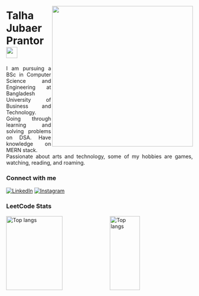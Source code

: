 <img align="right"  style="margin-top: 30;" height="380"  src="https://user-images.githubusercontent.com/97471199/230774187-e482399b-492c-4c17-a831-0314bf90526e.png">

<h1>
    <a  href="https://elidianaandrade.github.io/"></a>
    <span>Talha Jubaer Prantor</span>
    <img src="https://github.com/user-attachments/assets/1c9435d2-717f-43f0-b520-a5ffd4430046" width="30"/>
</h1>


<p align="justify">I am pursuing a BSc in Computer Science and Engineering at Bangladesh University of Business and Technology. Going through learning and solving problems on DSA. Have knowledge on MERN stack. 
<br>
 Passionate about arts and technology, some of my hobbies are games, watching, reading, and roaming.</p>
<!--
[![Preview](https://img.shields.io/badge/Portfolio-000?style=for-the-badge&logo=github&logoColor=FF00F6)](https://elidianaandrade.github.io/)
[![GitHub Page](https://img.shields.io/badge/elidianaandrade.github.io-67136f?style=for-the-badge)](https://elidianaandrade.github.io/)
-->

### Connect with me

[![LinkedIn](https://img.shields.io/badge/-LinkedIn-000?style=for-the-badge&logo=linkedin&logoColor=FF00F6&color:FFF)](https://www.linkedin.com/in/)
[![Instagram](https://img.shields.io/badge/-Facebook-000?style=for-the-badge&logo=facebook&logoColor=FF00F6&color:FFF)](https://www.facebook.com/profile.php?id=100010981572783)


### LeetCode Stats
<img align="left" width="55%" height="200px" alt="Top langs" src="https://leetcard.jacoblin.cool/talhajubaer?theme=unicorn"/>
<img align="left" width="40%" height="200px" alt="Top langs" src="https://github-readme-stats.vercel.app/api/top-langs/?username=TalhaJubaerPrantor&layout=compact&&langs_count=8&icons=true&title_color=FF00F6&bg_color=000&text_color=8B8B8B&border_radius=3&border_color=561760"/>



